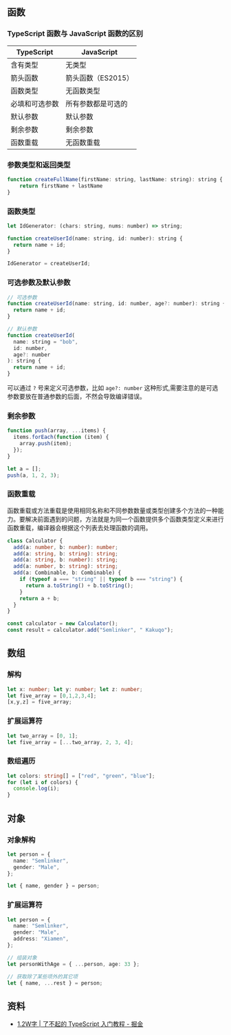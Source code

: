 ## 函数
### TypeScript 函数与 JavaScript 函数的区别
| TypeScript | JavaScript |
| --- | --- |
| 含有类型 | 无类型 |
| 箭头函数 | 箭头函数（ES2015） |
| 函数类型 | 无函数类型 |
| 必填和可选参数 | 所有参数都是可选的 |
| 默认参数 | 默认参数 |
| 剩余参数 | 剩余参数 |
| 函数重载 | 无函数重载 |

### 参数类型和返回类型
```javascript
function createFullName(firstName: string, lastName: string): string {
	return firstName + lastName
}
```
### 函数类型
```javascript
let IdGenerator: (chars: string, nums: number) => string;

function createUserId(name: string, id: number): string {
  return name + id;
}

IdGenerator = createUserId;
```
### 可选参数及默认参数
```javascript
// 可选参数
function createUserId(name: string, id: number, age?: number): string {
  return name + id;
}

// 默认参数
function createUserId(
  name: string = "bob",
  id: number,
  age?: number
): string {
  return name + id;
}
```
可以通过 `?` 号来定义可选参数，比如 `age?: number` 这种形式,需要注意的是可选参数要放在普通参数的后面，不然会导致编译错误。
### 剩余参数
```javascript
function push(array, ...items) {
  items.forEach(function (item) {
    array.push(item);
  });
}

let a = [];
push(a, 1, 2, 3);
```
### 函数重载
函数重载或方法重载是使用相同名称和不同参数数量或类型创建多个方法的一种能力。要解决前面遇到的问题，方法就是为同一个函数提供多个函数类型定义来进行函数重载，编译器会根据这个列表去处理函数的调用。
```typescript
class Calculator {
  add(a: number, b: number): number;
  add(a: string, b: string): string;
  add(a: string, b: number): string;
  add(a: number, b: string): string;
  add(a: Combinable, b: Combinable) {
    if (typeof a === "string" || typeof b === "string") {
      return a.toString() + b.toString();
    }
    return a + b;
  }
}

const calculator = new Calculator();
const result = calculator.add("Semlinker", " Kakuqo");
```
## 数组
### 解构
```typescript
let x: number; let y: number; let z: number;
let five_array = [0,1,2,3,4];
[x,y,z] = five_array;
```
### 扩展运算符
```typescript
let two_array = [0, 1];
let five_array = [...two_array, 2, 3, 4];

```
### 数组遍历
```typescript
let colors: string[] = ["red", "green", "blue"];
for (let i of colors) {
  console.log(i);
}
```
## 对象
### 对象解构
```typescript
let person = {
  name: "Semlinker",
  gender: "Male",
};

let { name, gender } = person;
```
### 扩展运算符
```typescript
let person = {
  name: "Semlinker",
  gender: "Male",
  address: "Xiamen",
};

// 组装对象
let personWithAge = { ...person, age: 33 };

// 获取除了某些项外的其它项
let { name, ...rest } = person;
```
## 资料

- [1.2W字 | 了不起的 TypeScript 入门教程 - 掘金](https://juejin.cn/post/6844904182843965453#heading-35)
